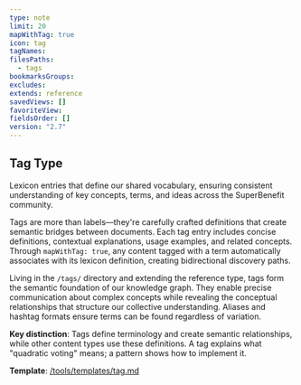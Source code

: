```yaml
---
type: note
limit: 20
mapWithTag: true
icon: tag
tagNames: 
filesPaths:
  - tags
bookmarksGroups: 
excludes: 
extends: reference
savedViews: []
favoriteView: 
fieldsOrder: []
version: "2.7"
---
```

## Tag Type

Lexicon entries that define our shared vocabulary, ensuring consistent understanding of key concepts, terms, and ideas across the SuperBenefit community.

Tags are more than labels—they're carefully crafted definitions that create semantic bridges between documents. Each tag entry includes concise definitions, contextual explanations, usage examples, and related concepts. Through `mapWithTag: true`, any content tagged with a term automatically associates with its lexicon definition, creating bidirectional discovery paths.

Living in the `/tags/` directory and extending the reference type, tags form the semantic foundation of our knowledge graph. They enable precise communication about complex concepts while revealing the conceptual relationships that structure our collective understanding. Aliases and hashtag formats ensure terms can be found regardless of variation.

**Key distinction**: Tags define terminology and create semantic relationships, while other content types use these definitions. A tag explains what "quadratic voting" means; a pattern shows how to implement it.

**Template**: [/tools/templates/tag.md](/tools/templates/tag.md)
